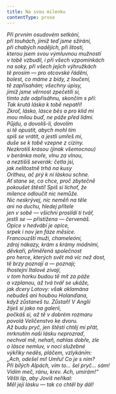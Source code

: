 ```yaml
---
title: Na svou milenku
contentType: prose
---
```


_Při prvním osudovém setkání,  
při touhách, jimiž teď jsme sžíráni,  
při chabých nadějích, při lítosti,  
kterou jsem svou výmluvnou mužností  
v tobě vzbudil, i při všech vzpomínkách  
na soky, při všech jejich výhružkách  
tě prosím — pro otcovské řádění,  
bolest, co máme z bídy, z loučení,  
tě zapřísahám; všechny úpisy,  
jimiž jsme věrnost zpečetili si,  
tímto zde odpřisáhnu, skončím s pří:  
Tak krutá láska k tobě nepatří!  
Zkroť, lásko, lásce běs a pro klid mi  
mou milou buď, ne páže před lidmi.  
Půjdu, a dovolíš-li, dovolím  
si tě opustit, abych mohl tím  
spíš se vrátit, a jestli umřeš mi,  
duše se k tobě vzepne z ciziny.  
Nezkrotíš krásou (jinak všemocnou)  
v beránka moře, vlnu za vlnou,  
a neztišíš severák: četla jsi,  
jak nelítostně trhá na kusy  
Oritheu, ač prý k ní láskou schne.  
Ať stane se, co chce, proč zbytečně  
pokoušet štěstí! Spíš si lichoť, že  
milence odloučit nic nemůže.  
Nic neskrývej, nic neměň na těle  
ani na duchu, hledej přítele  
jen v sobě — všichni proslídí ti tvář,  
jestli se — přistižena — červenáš.  
Opice v hedvábí je opice,  
srpek i nov jen fáze měsíce.  
Francouzští muži, chameleóni,  
zdroj nákazy, krám s krámy módními,  
děvkaři, přiměřená společnost  
pro herce, kterých svět má víc než dost,  
tě brzy poznají a — poznají;  
lhostejní Italové zívají,  
v tom horku budou tě mít za páže  
a vzplanou, až tvá tvář se ukáže,  
jak dcery Lotovy: však oklamána  
nebudeš ani houbou Holanďana,  
když zůstaneš tu. Zůstaň! V Anglii  
žiješ si jako na galerii,  
počkáš si, až tě v dobrém rozmaru  
povolá Veličenstvo ke dvoru.  
Až budu pryč, jen štěstí chtěj mi přát,  
mrknutím naši lásku neprozraď,  
nechval mě, nehaň, nahlas dobře, zle  
o lásce nemluv, v noci služebné  
výkřiky neděs, pláčem, vzlykáním:  
„Ach, odešel mi! Umřu! Co je s ním?  
Při bílých Alpách, vím to… šel pryč… sám!  
Vidím meč, ránu, krev. Ach, umírám!“  
Věšti líp, aby Joviš neříkal:  
Měl její lásku — tak co chtěl by dál!_
